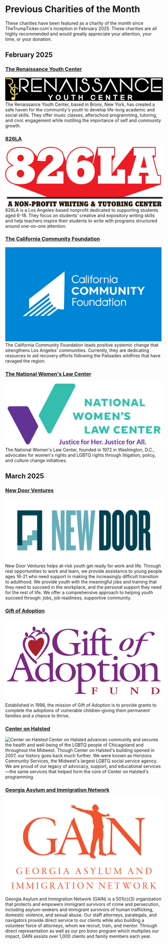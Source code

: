 # Previous Charities of the Month
These charities have been featured as a charity of the month since TheTrumpTicker.com's inception in February 2025. These charities are all highly recommended and would greatly appreciate your attention, your time, or your donation.

## February 2025
### [The Renaissance Youth Center](https://www.renaissanceyouth.org/)
![The Renaissance Youth Center](src/images/Renaissance-youth-center.png)
The Renaissance Youth Center, based in Bronx, New York, has created a safe haven for the community's youth to develop life-long academic and social skills. They offer music classes, afterschool programming, tutoring, and civic engagement while instilling the importance of self and community growth.

### [826LA](https://www.826la.org/)
![826LA](src/images/826LA.jpg)
826LA is a Los Angeles-based nonprofit dedicated to supporting students aged 6-18. They focus on students' creative and expository writing skills and help teachers inspire their students to write with programs structured around one-on-one attention.

### [The California Community Foundation](https://calfund.org/)
![Calfund](src/images/calfund.png)
The California Community Foundation leads positive systemic change that strengthens Los Angeles' communities. Currently, they are dedicating resources to aid recovery efforts following the Palisades wildfires that have ravaged the region.

### [The National Women's Law Center](https://nwlc.org/)
![NWLC](src/images/nwlc.png)
The National Women's Law Center, founded in 1972 in Washington, D.C., advocates for women's rights and LGBTQ rights through litigation, policy, and culture change initiatives.

## March 2025
### [New Door Ventures](https://www.newdoor.org/)
![New Door Ventures](src/images/newdoor.png)
New Door Ventures helps at-risk youth get ready for work and life. Through real opportunities to work and learn, we provide assistance to young people ages 16-21 who need support in making the increasingly difficult transition to adulthood. We provide youth with the meaningful jobs and training that they need to succeed in the workplace, and the personal support they need for the rest of life. We offer a comprehensive approach to helping youth succeed through: jobs, job readiness, supportive community.

### [Gift of Adoption](https://giftofadoption.org/)
![Gift of Adoption](src/images/giftofadoption.png)
Established in 1996, the mission of Gift of Adoption is to provide grants to complete the adoptions of vulnerable children-giving them permanent families and a chance to thrive.

### [Center on Halsted](https://centeronhalsted.org/)
![Center on Halsted](src/images/centeronhalstad.png)
Center on Halsted advances community and secures the health and well-being of the LGBTQ people of Chicagoland and throughout the Midwest. Though Center on Halsted's building opened in 2007, our history goes back much further. We were known as Horizons Community Services, the Midwest's largest LGBTQ social service agency. We are proud of our legacy of advocacy, support, and educational services—the same services that helped form the core of Center on Halsted's programming.

### [Georgia Asylum and Immigration Network](https://georgiaasylum.org/)
![Georgia Asylum and Immigration Network](src/images/georgiaasylum.png)
Georgia Asylum and Immigration Network (GAIN) is a 501(c)(3) organization that protects and empowers immigrant survivors of crime and persecution, including asylum-seekers and immigrant survivors of human trafficking, domestic violence, and sexual abuse. Our staff attorneys, paralegals, and navigators provide direct service to our clients while also building a volunteer force of attorneys, whom we recruit, train, and mentor. Through direct representation as well as our pro bono program which multiplies our impact, GAIN assists over 1,000 clients and family members each year.
